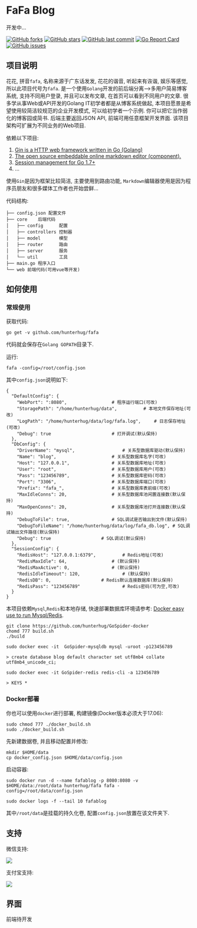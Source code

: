 # FaFa Blog

开发中...

[![GitHub forks](https://img.shields.io/github/forks/hunterhug/fafa.svg?style=social&label=Forks)](https://github.com/hunterhug/fafa/network)
[![GitHub stars](https://img.shields.io/github/stars/hunterhug/fafa.svg?style=social&label=Stars)](https://github.com/hunterhug/fafa/stargazers)
[![GitHub last commit](https://img.shields.io/github/last-commit/hunterhug/fafa.svg)](https://github.com/hunterhug/fafa)
[![Go Report Card](https://goreportcard.com/badge/github.com/hunterhug/fafa)](https://goreportcard.com/report/github.com/hunterhug/fafa)
[![GitHub issues](https://img.shields.io/github/issues/hunterhug/fafa.svg)](https://github.com/hunterhug/fafa/issues)


## 项目说明

花花, 拼音`fafa`, 名称来源于广东话发发, 花花的谐音, 听起来有诙谐, 娱乐等感觉, 所以此项目代号为`fafa`. 是一个使用`Golang`开发的前后端分离-->多用户简易博客系统, 支持不同用户登录, 并且可以发布文章, 在首页可以看到不同用户的文章. 很多学从事Web或API开发的Golang IT初学者都是从博客系统做起, 本项目愿景是希望使用较简洁较规范的企业开发模式, 可以给初学者一个示例. 你可以把它当作弱化的博客园或简书. 后端主要返回JSON API, 前端可用任意框架开发界面. 该项目架构可扩展为不同业务的Web项目. 

依赖以下项目:

1. [Gin is a HTTP web framework written in Go (Golang)](https://github.com/gin-gonic/gin)
2. [The open source embeddable online markdown editor (component).](https://github.com/pandao/editor.md)
3. [Session management for Go 1.7+](https://github.com/alexedwards/scs)
4. ...

使用`Gin`是因为框架比较简洁, 主要使用到路由功能, `Markdown`编辑器使用是因为程序员朋友和很多媒体工作者也开始尝鲜...

代码结构:

```
├── config.json 配置文件
├── core    后端代码
│   ├── config      配置
│   ├── controllers 控制器
│   ├── model       模型
│   ├── router      路由
│   ├── server      服务
│   └── util        工具
├── main.go 程序入口
└── web 前端代码(可用vue等开发)
```

## 如何使用

### 常规使用

获取代码:

```
go get -v github.com/hunterhug/fafa
```

代码就会保存在`Golang GOPATH`目录下.

运行:

```
fafa -config=/root/config.json
```

其中`config.json`说明如下:

```
{
  "DefaultConfig": {
    "WebPort": ":8080", 				# 程序运行端口(可改)
    "StoragePath": "/home/hunterhug/data",  		# 本地文件保存地址(可改)
    "LogPath": "/home/hunterhug/data/log/fafa.log", 	# 日志保存地址(可改)
    "Debug": true   					# 打开调试(默认保持)
  },
  "DbConfig": {
    "DriverName": "mysql",  				# 关系型数据库驱动(默认保持)
    "Name": "blog", 					# 关系型数据库名字(可改)
    "Host": "127.0.0.1", 				# 关系型数据库地址(可改)
    "User": "root", 					# 关系型数据库用户(可改)
    "Pass": "123456789", 				# 关系型数据库密码(可改)
    "Port": "3306", 					# 关系型数据库端口(可改)
    "Prefix": "fafa_", 					# 关系型数据库表前缀(可改)
    "MaxIdleConns": 20, 				# 关系型数据库池闲置连接数(默认保持)
    "MaxOpenConns": 20, 				# 关系型数据库池打开连接数(默认保持)
    "DebugToFile": true, 				# SQL调试是否输出到文件(默认保持)
    "DebugToFileName": "/home/hunterhug/data/log/fafa_db.log", # SQL调试输出文件路径(默认保持)
    "Debug": true 					# SQL调试(默认保持)
  },
  "SessionConfig": {
    "RedisHost": "127.0.0.1:6379", 			# Redis地址(可改)
    "RedisMaxIdle": 64, 				# (默认保持)
    "RedisMaxActive": 0, 				# (默认保持)
    "RedisIdleTimeout": 120, 				# (默认保持)
    "RedisDB": 0, 					# Redis默认连接数据库(默认保持)
    "RedisPass": "123456789"   				# Redis密码(可为空,可改)
  }
}
```

本项目依赖`Mysql`,`Redis`和本地存储, 快速部署数据库环境请参考: [Docker easy use to run  Mysql/Redis](https://github.com/hunterhug/GoSpider-docker).

```
git clone https://github.com/hunterhug/GoSpider-docker
chomd 777 build.sh
./build

sudo docker exec -it  GoSpider-mysqldb mysql -uroot -p123456789

> create database blog default character set utf8mb4 collate utf8mb4_unicode_ci;

sudo docker exec -it GoSpider-redis redis-cli -a 123456789

> KEYS *
```

### Docker部署

你也可以使用`docker`进行部署, 构建镜像(Docker版本必须大于17.06):

```
sudo chmod 777 ./docker_build.sh
sudo ./docker_build.sh
````

先新建数据卷, 并且移动配置并修改:

```
mkdir $HOME/data
cp docker_config.json $HOME/data/config.json
```

启动容器:

```
sudo docker run -d --name fafablog -p 8080:8080 -v $HOME/data:/root/data hunterhug/fafa fafa -config=/root/data/config.json

sudo docker logs -f --tail 10 fafablog
```

其中`/root/data`是挂载的持久化卷, 配置`config.json`放置在该文件夹下.


## 支持

微信支持:

![](/support/weixin.jpg)

支付宝支持:

![](/support/alipay.png)


## 界面

前端待开发
